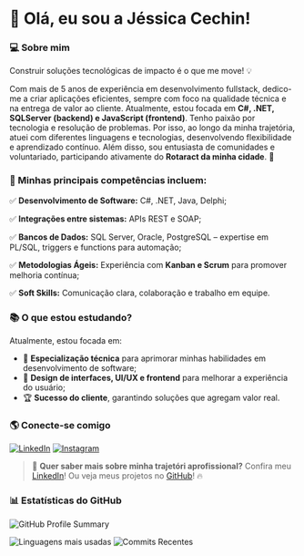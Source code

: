 # 👋 Olá, eu sou a Jéssica Cechin!

### 💻 Sobre mim
Construir soluções tecnológicas de impacto é o que me move! 💡

Com mais de 5 anos de experiência em desenvolvimento fullstack, dedico-me a criar aplicações eficientes,
sempre com foco na qualidade técnica e na entrega de valor ao cliente.
Atualmente, estou focada em **C#, .NET, SQLServer (backend) e JavaScript (frontend)**. Tenho paixão por tecnologia e resolução de problemas.
Por isso, ao longo da minha trajetória, atuei com diferentes linguagens e tecnologias, desenvolvendo flexibilidade e aprendizado contínuo.
Além disso, sou entusiasta de comunidades e voluntariado, participando ativamente do **Rotaract da minha cidade**. 🤝


### 🎯 Minhas principais competências incluem:
✅ **Desenvolvimento de Software:** C#, .NET, Java, Delphi;

✅ **Integrações entre sistemas:** APIs REST e SOAP;

✅ **Bancos de Dados:** SQL Server, Oracle, PostgreSQL – expertise em PL/SQL, triggers e functions para automação;

✅ **Metodologias Ágeis:** Experiência com **Kanban e Scrum** para promover melhoria contínua;

✅ **Soft Skills:** Comunicação clara, colaboração e trabalho em equipe.


### 📚 O que estou estudando?
Atualmente, estou focada em:
- 🎯 **Especialização técnica** para aprimorar minhas habilidades em desenvolvimento de software;
- 🎨 **Design de interfaces, UI/UX e frontend** para melhorar a experiência do usuário;
- 🏆 **Sucesso do cliente**, garantindo soluções que agregam valor real.

### 🌎 Conecte-se comigo
[![LinkedIn](https://img.shields.io/badge/Linkedin-000?style=for-the-badge&logo=linkedin&logoColor=0A66C2)](https://www.linkedin.com/in/jessicacechin/)
[![Instagram](https://img.shields.io/badge/Instagram-000?style=for-the-badge&logo=instagram&logoColor=white)](https://www.instagram.com/jessica.cechin/)

> 🚀 **Quer saber mais sobre minha trajetóri aprofissional?** Confira meu [LinkedIn](https://www.linkedin.com/in/jessicacechin/)!
> Ou veja meus projetos no [GitHub](https://github.com/cechinjessica)! 🔥

<!-- Lista gerada automaticamente -->
### 📊 Estatísticas do GitHub

![GitHub Profile Summary](https://github-profile-summary-cards.vercel.app/api/cards/profile-details?username=cechinjessica&theme=radical)

![Linguagens mais usadas](https://github-profile-summary-cards.vercel.app/api/cards/most-commit-language?username=cechinjessica&theme=radical)
![Commits Recentes](https://github-profile-summary-cards.vercel.app/api/cards/stats?username=cechinjessica&theme=radical)


